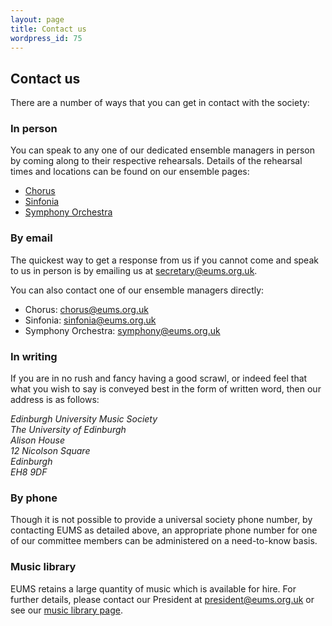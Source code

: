 ```yaml
---
layout: page
title: Contact us
wordpress_id: 75
---
```


## Contact us

There are a number of ways that you can get in contact with the society:

### In person

You can speak to any one of our dedicated ensemble managers in person by coming along to their respective rehearsals. Details of the rehearsal times and locations can be found on our ensemble pages:

* [Chorus](/chorus/)
* [Sinfonia](/sinfonia/)
* [Symphony Orchestra](/symphony-orchestra/)

### By email

The quickest way to get a response from us if you cannot come and speak to us in person is by emailing us at [secretary@eums.org.uk](mailto:secretary@eums.org.uk).

You can also contact one of our ensemble managers directly:

* Chorus: <chorus@eums.org.uk>
* Sinfonia: <sinfonia@eums.org.uk>
* Symphony Orchestra: <symphony@eums.org.uk>

### In writing

If you are in no rush and fancy having a good scrawl, or indeed feel that what you wish to say is conveyed best in the form of written word, then our address is as follows:

<address>
Edinburgh University Music Society<br>
The University of Edinburgh<br>
Alison House<br>
12 Nicolson Square<br>
Edinburgh<br>
EH8 9DF
</address>

### By phone

Though it is not possible to provide a universal society phone number, by contacting EUMS as detailed above, an appropriate phone number for one of our committee members can be administered on a need-to-know basis.

### Music library

EUMS retains a large quantity of music which is available for hire. For further details, please contact our President at <president@eums.org.uk> or see our [music library page](/music-library/).
